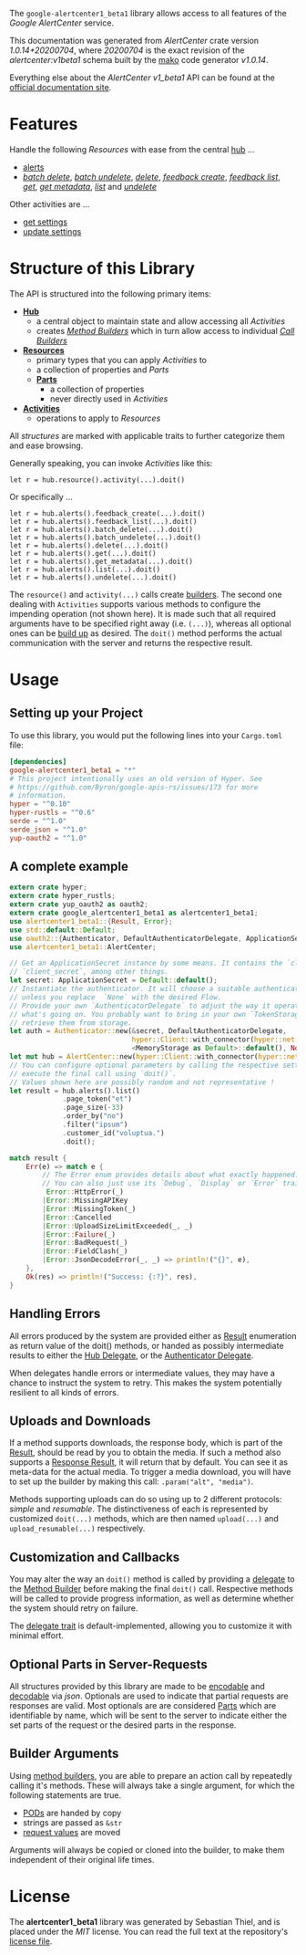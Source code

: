 <!---
DO NOT EDIT !
This file was generated automatically from 'src/mako/api/README.md.mako'
DO NOT EDIT !
-->
The `google-alertcenter1_beta1` library allows access to all features of the *Google AlertCenter* service.

This documentation was generated from *AlertCenter* crate version *1.0.14+20200704*, where *20200704* is the exact revision of the *alertcenter:v1beta1* schema built by the [mako](http://www.makotemplates.org/) code generator *v1.0.14*.

Everything else about the *AlertCenter* *v1_beta1* API can be found at the
[official documentation site](https://developers.google.com/admin-sdk/alertcenter/).
# Features

Handle the following *Resources* with ease from the central [hub](https://docs.rs/google-alertcenter1_beta1/1.0.14+20200704/google_alertcenter1_beta1/AlertCenter) ... 

* [alerts](https://docs.rs/google-alertcenter1_beta1/1.0.14+20200704/google_alertcenter1_beta1/api::Alert)
 * [*batch delete*](https://docs.rs/google-alertcenter1_beta1/1.0.14+20200704/google_alertcenter1_beta1/api::AlertBatchDeleteCall), [*batch undelete*](https://docs.rs/google-alertcenter1_beta1/1.0.14+20200704/google_alertcenter1_beta1/api::AlertBatchUndeleteCall), [*delete*](https://docs.rs/google-alertcenter1_beta1/1.0.14+20200704/google_alertcenter1_beta1/api::AlertDeleteCall), [*feedback create*](https://docs.rs/google-alertcenter1_beta1/1.0.14+20200704/google_alertcenter1_beta1/api::AlertFeedbackCreateCall), [*feedback list*](https://docs.rs/google-alertcenter1_beta1/1.0.14+20200704/google_alertcenter1_beta1/api::AlertFeedbackListCall), [*get*](https://docs.rs/google-alertcenter1_beta1/1.0.14+20200704/google_alertcenter1_beta1/api::AlertGetCall), [*get metadata*](https://docs.rs/google-alertcenter1_beta1/1.0.14+20200704/google_alertcenter1_beta1/api::AlertGetMetadataCall), [*list*](https://docs.rs/google-alertcenter1_beta1/1.0.14+20200704/google_alertcenter1_beta1/api::AlertListCall) and [*undelete*](https://docs.rs/google-alertcenter1_beta1/1.0.14+20200704/google_alertcenter1_beta1/api::AlertUndeleteCall)

Other activities are ...

* [get settings](https://docs.rs/google-alertcenter1_beta1/1.0.14+20200704/google_alertcenter1_beta1/api::MethodGetSettingCall)
* [update settings](https://docs.rs/google-alertcenter1_beta1/1.0.14+20200704/google_alertcenter1_beta1/api::MethodUpdateSettingCall)



# Structure of this Library

The API is structured into the following primary items:

* **[Hub](https://docs.rs/google-alertcenter1_beta1/1.0.14+20200704/google_alertcenter1_beta1/AlertCenter)**
    * a central object to maintain state and allow accessing all *Activities*
    * creates [*Method Builders*](https://docs.rs/google-alertcenter1_beta1/1.0.14+20200704/google_alertcenter1_beta1/client::MethodsBuilder) which in turn
      allow access to individual [*Call Builders*](https://docs.rs/google-alertcenter1_beta1/1.0.14+20200704/google_alertcenter1_beta1/client::CallBuilder)
* **[Resources](https://docs.rs/google-alertcenter1_beta1/1.0.14+20200704/google_alertcenter1_beta1/client::Resource)**
    * primary types that you can apply *Activities* to
    * a collection of properties and *Parts*
    * **[Parts](https://docs.rs/google-alertcenter1_beta1/1.0.14+20200704/google_alertcenter1_beta1/client::Part)**
        * a collection of properties
        * never directly used in *Activities*
* **[Activities](https://docs.rs/google-alertcenter1_beta1/1.0.14+20200704/google_alertcenter1_beta1/client::CallBuilder)**
    * operations to apply to *Resources*

All *structures* are marked with applicable traits to further categorize them and ease browsing.

Generally speaking, you can invoke *Activities* like this:

```Rust,ignore
let r = hub.resource().activity(...).doit()
```

Or specifically ...

```ignore
let r = hub.alerts().feedback_create(...).doit()
let r = hub.alerts().feedback_list(...).doit()
let r = hub.alerts().batch_delete(...).doit()
let r = hub.alerts().batch_undelete(...).doit()
let r = hub.alerts().delete(...).doit()
let r = hub.alerts().get(...).doit()
let r = hub.alerts().get_metadata(...).doit()
let r = hub.alerts().list(...).doit()
let r = hub.alerts().undelete(...).doit()
```

The `resource()` and `activity(...)` calls create [builders][builder-pattern]. The second one dealing with `Activities` 
supports various methods to configure the impending operation (not shown here). It is made such that all required arguments have to be 
specified right away (i.e. `(...)`), whereas all optional ones can be [build up][builder-pattern] as desired.
The `doit()` method performs the actual communication with the server and returns the respective result.

# Usage

## Setting up your Project

To use this library, you would put the following lines into your `Cargo.toml` file:

```toml
[dependencies]
google-alertcenter1_beta1 = "*"
# This project intentionally uses an old version of Hyper. See
# https://github.com/Byron/google-apis-rs/issues/173 for more
# information.
hyper = "^0.10"
hyper-rustls = "^0.6"
serde = "^1.0"
serde_json = "^1.0"
yup-oauth2 = "^1.0"
```

## A complete example

```Rust
extern crate hyper;
extern crate hyper_rustls;
extern crate yup_oauth2 as oauth2;
extern crate google_alertcenter1_beta1 as alertcenter1_beta1;
use alertcenter1_beta1::{Result, Error};
use std::default::Default;
use oauth2::{Authenticator, DefaultAuthenticatorDelegate, ApplicationSecret, MemoryStorage};
use alertcenter1_beta1::AlertCenter;

// Get an ApplicationSecret instance by some means. It contains the `client_id` and 
// `client_secret`, among other things.
let secret: ApplicationSecret = Default::default();
// Instantiate the authenticator. It will choose a suitable authentication flow for you, 
// unless you replace  `None` with the desired Flow.
// Provide your own `AuthenticatorDelegate` to adjust the way it operates and get feedback about 
// what's going on. You probably want to bring in your own `TokenStorage` to persist tokens and
// retrieve them from storage.
let auth = Authenticator::new(&secret, DefaultAuthenticatorDelegate,
                              hyper::Client::with_connector(hyper::net::HttpsConnector::new(hyper_rustls::TlsClient::new())),
                              <MemoryStorage as Default>::default(), None);
let mut hub = AlertCenter::new(hyper::Client::with_connector(hyper::net::HttpsConnector::new(hyper_rustls::TlsClient::new())), auth);
// You can configure optional parameters by calling the respective setters at will, and
// execute the final call using `doit()`.
// Values shown here are possibly random and not representative !
let result = hub.alerts().list()
             .page_token("et")
             .page_size(-33)
             .order_by("no")
             .filter("ipsum")
             .customer_id("voluptua.")
             .doit();

match result {
    Err(e) => match e {
        // The Error enum provides details about what exactly happened.
        // You can also just use its `Debug`, `Display` or `Error` traits
         Error::HttpError(_)
        |Error::MissingAPIKey
        |Error::MissingToken(_)
        |Error::Cancelled
        |Error::UploadSizeLimitExceeded(_, _)
        |Error::Failure(_)
        |Error::BadRequest(_)
        |Error::FieldClash(_)
        |Error::JsonDecodeError(_, _) => println!("{}", e),
    },
    Ok(res) => println!("Success: {:?}", res),
}

```
## Handling Errors

All errors produced by the system are provided either as [Result](https://docs.rs/google-alertcenter1_beta1/1.0.14+20200704/google_alertcenter1_beta1/client::Result) enumeration as return value of
the doit() methods, or handed as possibly intermediate results to either the 
[Hub Delegate](https://docs.rs/google-alertcenter1_beta1/1.0.14+20200704/google_alertcenter1_beta1/client::Delegate), or the [Authenticator Delegate](https://docs.rs/yup-oauth2/*/yup_oauth2/trait.AuthenticatorDelegate.html).

When delegates handle errors or intermediate values, they may have a chance to instruct the system to retry. This 
makes the system potentially resilient to all kinds of errors.

## Uploads and Downloads
If a method supports downloads, the response body, which is part of the [Result](https://docs.rs/google-alertcenter1_beta1/1.0.14+20200704/google_alertcenter1_beta1/client::Result), should be
read by you to obtain the media.
If such a method also supports a [Response Result](https://docs.rs/google-alertcenter1_beta1/1.0.14+20200704/google_alertcenter1_beta1/client::ResponseResult), it will return that by default.
You can see it as meta-data for the actual media. To trigger a media download, you will have to set up the builder by making
this call: `.param("alt", "media")`.

Methods supporting uploads can do so using up to 2 different protocols: 
*simple* and *resumable*. The distinctiveness of each is represented by customized 
`doit(...)` methods, which are then named `upload(...)` and `upload_resumable(...)` respectively.

## Customization and Callbacks

You may alter the way an `doit()` method is called by providing a [delegate](https://docs.rs/google-alertcenter1_beta1/1.0.14+20200704/google_alertcenter1_beta1/client::Delegate) to the 
[Method Builder](https://docs.rs/google-alertcenter1_beta1/1.0.14+20200704/google_alertcenter1_beta1/client::CallBuilder) before making the final `doit()` call. 
Respective methods will be called to provide progress information, as well as determine whether the system should 
retry on failure.

The [delegate trait](https://docs.rs/google-alertcenter1_beta1/1.0.14+20200704/google_alertcenter1_beta1/client::Delegate) is default-implemented, allowing you to customize it with minimal effort.

## Optional Parts in Server-Requests

All structures provided by this library are made to be [encodable](https://docs.rs/google-alertcenter1_beta1/1.0.14+20200704/google_alertcenter1_beta1/client::RequestValue) and 
[decodable](https://docs.rs/google-alertcenter1_beta1/1.0.14+20200704/google_alertcenter1_beta1/client::ResponseResult) via *json*. Optionals are used to indicate that partial requests are responses 
are valid.
Most optionals are are considered [Parts](https://docs.rs/google-alertcenter1_beta1/1.0.14+20200704/google_alertcenter1_beta1/client::Part) which are identifiable by name, which will be sent to 
the server to indicate either the set parts of the request or the desired parts in the response.

## Builder Arguments

Using [method builders](https://docs.rs/google-alertcenter1_beta1/1.0.14+20200704/google_alertcenter1_beta1/client::CallBuilder), you are able to prepare an action call by repeatedly calling it's methods.
These will always take a single argument, for which the following statements are true.

* [PODs][wiki-pod] are handed by copy
* strings are passed as `&str`
* [request values](https://docs.rs/google-alertcenter1_beta1/1.0.14+20200704/google_alertcenter1_beta1/client::RequestValue) are moved

Arguments will always be copied or cloned into the builder, to make them independent of their original life times.

[wiki-pod]: http://en.wikipedia.org/wiki/Plain_old_data_structure
[builder-pattern]: http://en.wikipedia.org/wiki/Builder_pattern
[google-go-api]: https://github.com/google/google-api-go-client

# License
The **alertcenter1_beta1** library was generated by Sebastian Thiel, and is placed 
under the *MIT* license.
You can read the full text at the repository's [license file][repo-license].

[repo-license]: https://github.com/Byron/google-apis-rsblob/master/LICENSE.md
